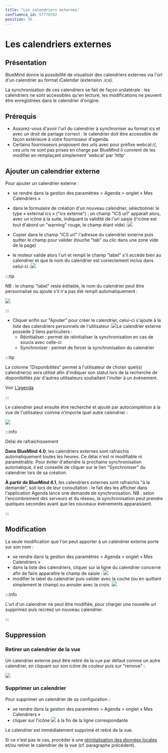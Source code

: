 ```yaml
---
title: "Les calendriers externes"
confluence_id: 57770592
position: 56
---
```

# Les calendriers externes


## Présentation

BlueMind donne la possibilité de visualiser des calendriers externes via l'url d'un calendrier au format iCalendar (extension .ics).

La synchronisation de ces calendriers se fait de façon unilatérale : les calendriers ne sont accessibles qu'en lecture, les modifications ne peuvent être enregistrées dans le calendrier d'origine.


## Prérequis

- Assurez-vous d'avoir l'url du calendrier à synchroniser au format ics et avec un droit de partage correct : le calendrier doit être accessible de façon extérieure à votre fournisseur d'agenda.
- Certains fournisseurs proposent des urls avec pour préfixe webcal://, ces urls ne sont pas prises en charge par BlueMind il convient de les modifier en remplaçant simplement 'webcal' par 'http'


## Ajouter un calendrier externe

Pour ajouter un calendrier externe :

- se rendre dans la gestion des paramètres > Agenda > onglet « Mes Calendriers »
- dans le formulaire de création d'un nouveau calendrier, sélectionner le type « external ics » ("ics externe") : un champ "ICS url" apparaît alors, avec un icône à la suite, indiquant la validité de l'url saisie (l'icône est tout d'abord un "warning" rouge, le champ étant vide) :![](../../attachments/57770592/57770611.png)


- Copier dans le champ "ICS url" l'adresse du calendrier externe puis quitter le champ pour valider (touche "tab" ou clic dans une zone vide de la page)
- le moteur valide alors l'url et rempli le champ "label" s'il accède bien au calendrier et que le nom du calendrier est correctement inclus dans celui-ci :![](../../attachments/57770592/57770609.png)


:::tip

NB : le champ "label" reste éditable, le nom du calendrier peut être personnalisé ou ajouté s'il n'a pas été rempli automatiquement :

![](../../attachments/57770592/57770607.png)

:::

- Cliquer enfin sur "Ajouter" pour créer le calendrier, celui-ci s'ajoute à la liste des calendriers personnels de l'utilisateur :![](../../attachments/57770592/57770605.png)Le calendrier externe possède 2 liens particuliers :
    - Réinitialiser : permet de réinitialiser la synchronisation en cas de soucis avec celle-ci
    - Synchroniser : permet de forcer la synchronisation du calendrier


:::tip

La colonne "Disponibilités" permet à l'utilisateur de choisir quel(s) calendrier(s) sera utilisé afin d'indiquer son statut lors de la recherche de disponibilités par d'autres utilisateurs souhaitant l'inviter à un événement.

Voir [L'agenda](/Guide_de_l_utilisateur/L_agenda/)

:::

Le calendrier peut ensuite être recherché et ajouté par autocomplétion à la vue de l'utilisateur comme n'importe quel autre calendrier :

![](../../attachments/57770592/57770599.png)


:::info

Délai de rafraichissement

**Dans BlueMind 4.0**, les calendriers externes sont rafraichis automatiquement toutes les heures. Ce délai n'est ni modifiable ni paramétrable. Pour éviter d'attendre la prochaine synchronisation automatique, il est conseillé de cliquer sur le lien "Synchroniser" du calendrier lors de sa création.

**À partir de BlueMind 4.1**, les calendriers externes sont rafraichis "à la demande", soit lors de leur consultation : le fait des les afficher dans l'application Agenda lance une demande de synchronisation.
NB : selon l'encombrement des serveurs et du réseau, la synchronisation peut prendre quelques secondes avant que les nouveaux événements apparaissent.

:::

## Modification

La seule modification que l'on peut apporter à un calendrier externe porte sur son nom :

- se rendre dans la gestion des paramètres > Agenda > onglet « Mes Calendriers »
- dans la liste des calendriers, cliquer sur la ligne du calendrier concerné afin de faire apparaître le champ de saisie : ![](../../attachments/57770592/57770603.png)
- modifier le label du calendrier puis valider avec la coche (ou en quittant simplement le champ) ou annuler avec la croix. ![](../../attachments/57770592/57770601.png)


:::info

L'url d'un calendrier ne peut être modifiée, pour charger une nouvelle url supprimez puis recréez un nouveau calendrier.

:::

## Suppression

### Retirer un calendrier de la vue

Un calendrier externe peut être retiré de la vue par défaut comme un autre calendrier, en cliquant sur son icône de couleur puis sur "remove" :

![](../../attachments/57770592/57770594.png)

### Supprimer un calendrier

Pour supprimer un calendrier de sa configuration :

- se rendre dans la gestion des paramètres > Agenda > onglet « Mes Calendriers »
- cliquer sur l'icône ![](../../attachments/57769989/69896481.png) à la fin de la ligne correspondante


Le calendrier est immédiatement supprimé et retiré de la vue.

Si ce n'est pas le cas, procéder à une [réinitialisation des données locales](/Guide_de_l_utilisateur/Paramètres_utilisateur/)   et/ou retirer le calendrier de la vue (cf. paragraphe précédent).


